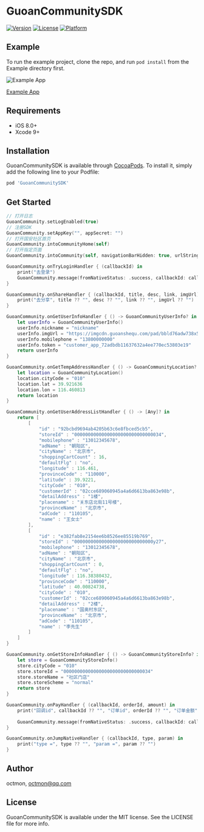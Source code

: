 # GuoanCommunitySDK

[![Version](https://img.shields.io/cocoapods/v/GuoanCommunitySDK.svg?style=flat)](http://cocoapods.org/pods/GuoanCommunitySDK)
[![License](https://img.shields.io/cocoapods/l/GuoanCommunitySDK.svg?style=flat)](http://cocoapods.org/pods/GuoanCommunitySDK)
[![Platform](https://img.shields.io/cocoapods/p/GuoanCommunitySDK.svg?style=flat)](http://cocoapods.org/pods/GuoanCommunitySDK)

## Example

To run the example project, clone the repo, and run `pod install` from the Example directory first.

![Example App](https://www.pgyer.com/app/qrcode/gcsdk)

[Example App](https://www.pgyer.com/gcsdk)

## Requirements

- iOS 8.0+
- Xcode 9+

## Installation

GuoanCommunitySDK is available through [CocoaPods](http://cocoapods.org). To install
it, simply add the following line to your Podfile:

```ruby
pod 'GuoanCommunitySDK'
```

## Get Started

```swift
// 打开日志
GuoanCommunity.setLogEnabled(true)
// 注册SDK
GuoanCommunity.setAppKey("", appSecret: "")
// 打开国安社区首页
GuoanCommunity.intoCommunityHome(self)
// 打开指定页面
GuoanCommunity.intoCommunity(self, navigationBarHidden: true, urlString: "http://...")

GuoanCommunity.onTryLoginHandler { (callbackId) in
    print("去登录")
    GuoanCommunity.message(fromNativeStatus: .success, callbackId: callbackId)
}

GuoanCommunity.onShareHandler { (callbackId, title, desc, link, imgUrl) in
    print("去分享", title ?? "", desc ?? "", link ?? "", imgUrl ?? "")
}

GuoanCommunity.onGetUserInfoHandler { () -> GuoanCommunityUserInfo? in
    let userInfo = GuoanCommunityUserInfo()
    userInfo.nickname = "nickname"
    userInfo.imgUrl = "https://imgcdn.guoanshequ.com/pad/bbld76adw738x5o91fu9tiqy6zm1gkq7.png"
    userInfo.mobilephone = "13800000000"
    userInfo.token = "customer_app_72adbdb11637632a4ee770ec53803e19"
    return userInfo
}

GuoanCommunity.onGetTempAddressHandler { () -> GuoanCommunityLocation? in
    let location = GuoanCommunityLocation()
    location.cityCode = "010"
    location.lat = 39.921636
    location.lon = 116.460813
    return location
}

GuoanCommunity.onGetUserAddressListHandler { () -> [Any]? in
    return [
        [
            "id" : "92bcbd9694ab4205b63c6e8fbced5cb5",
            "storeId" : "00000000000000000000000000000034",
            "mobilephone" : "13012345678",
            "adName" : "朝阳区",
            "cityName" : "北京市",
            "shoppingCartCount" : 16,
            "defaultFlg" : "no",
            "longitude" : 116.461,
            "provinceCode" : "110000",
            "latitude" : 39.9221,
            "cityCode" : "010",
            "customerId" : "02cce689060945a4a6d6613ba863e98b",
            "detailAddress" : "1楼",
            "placename" : "关东店北街11号楼",
            "provinceName" : "北京市",
            "adCode" : "110105",
            "name" : "王女士"
        ],
        [
            "id" : "e382fab8e2154ee6b8526ee85519b769",
            "storeId" : "00000000000000000000000000000y27",
            "mobilephone" : "13012345678",
            "adName" : "朝阳区",
            "cityName" : "北京市",
            "shoppingCartCount" : 0,
            "defaultFlg" : "no",
            "longitude" : 116.38380432,
            "provinceCode" : "110000",
            "latitude" : 40.00824738,
            "cityCode" : "010",
            "customerId" : "02cce689060945a4a6d6613ba863e98b",
            "detailAddress" : "2楼",
            "placename" : "国奥村东区",
            "provinceName" : "北京市",
            "adCode" : "110105",
            "name" : "李先生"
        ]
    ]
}

GuoanCommunity.onGetStoreInfoHandler { () -> GuoanCommunityStoreInfo? in
    let store = GuoanCommunityStoreInfo()
    store.cityCode = "010"
    store.storeId = "00000000000000000000000000000034"
    store.storeName = "社区门店"
    store.storeScheme = "normal"
    return store
}

GuoanCommunity.onPayHandler { (callbackId, orderId, amount) in
    print("回调id", callbackId ?? "", "订单id", orderId ?? "", "订单金额", amount)
    
    GuoanCommunity.message(fromNativeStatus: .success, callbackId: callbackId)
}

GuoanCommunity.onJumpNativeHandler { (callbackId, type, param) in
    print("type =", type ?? "", "param =", param ?? "")
}
```

## Author

octmon, octmon@qq.com

## License

GuoanCommunitySDK is available under the MIT license. See the LICENSE file for more info.
